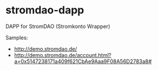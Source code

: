 # stromdao-dapp
DAPP for StromDAO (Stromkonto Wrapper)


Samples:
- http://demo.stromdao.de/ 
- http://demo.stromdao.de/account.html?a=0x5147238171a409f621CbAe9Aaa9F08A56D2783a8#
